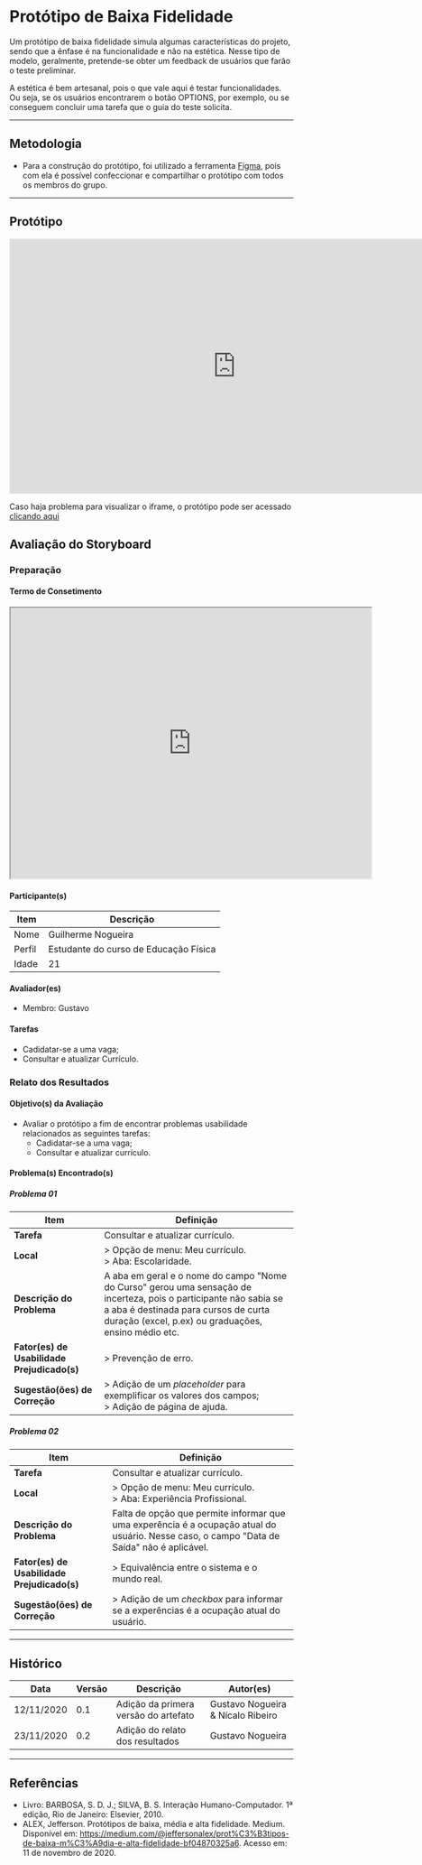 # Protótipo de Baixa Fidelidade

Um protótipo de baixa fidelidade simula algumas características do projeto, sendo que a ênfase é na funcionalidade e não na estética. Nesse tipo de modelo, geralmente, pretende-se obter um feedback de usuários que farão o teste preliminar.

A estética é bem artesanal, pois o que vale aqui é testar funcionalidades. Ou seja, se os usuários encontrarem o botão OPTIONS, por exemplo, ou se conseguem concluir uma tarefa que o guia do teste solicita.

---

## Metodologia

* Para a construção do protótipo, foi utilizado a ferramenta <a href="https://www.figma.com/" target="blank">Figma</a>, pois com ela é possível confeccionar e compartilhar o protótipo com todos os membros do grupo.

---

## Protótipo

<iframe style="border: 1px solid rgba(0, 0, 0, 0.1);" width="800" height="450" src="https://www.figma.com/embed?embed_host=share&url=https://www.figma.com/proto/3GpfFz2Ec46OQQhLY6cMVC/Prototipo-IHC?node-id=1%3A3&scaling=min-zoom" allowfullscreen></iframe>

Caso haja problema para visualizar o iframe, o protótipo pode ser acessado <a href="https://www.figma.com/proto/3GpfFz2Ec46OQQhLY6cMVC/Prototipo-IHC?kind=&node-id=1%3A3&scaling=min-zoom" target="blank">clicando aqui</a>  

## Avaliação do Storyboard

### Preparação

#### Termo de Consetimento

<p align="center">
    <iframe src="https://drive.google.com/file/d/1ei-pVNqQsAjDh91tz3gFHlaCQykWlS_C/preview" width="640" height="480"></iframe>
</p>

#### Participante(s)

| Item  | Descrição                             |
| ----- | ------------------------------------- |
| Nome  | Guilherme Nogueira                    |
| Perfil| Estudante do curso de Educação Física | 
| Idade | 21                                    |

#### Avaliador(es)

- Membro: Gustavo

#### Tarefas

- Cadidatar-se a uma vaga;
- Consultar e atualizar Currículo.

### Relato dos Resultados

#### Objetivo(s) da Avaliação

- Avaliar o protótipo a fim de encontrar problemas usabilidade relacionados as seguintes tarefas:
    - Cadidatar-se a uma vaga;
    - Consultar e atualizar currículo.

#### Problema(s) Encontrado(s)

##### Problema 01

| Item                                        | Definição                                                                                 |
| ------------------------------------------- | ----------------------------------------------------------------------------------------- |
| **Tarefa**                                  | Consultar e atualizar currículo. |
| **Local**                                   | > Opção de menu: Meu currículo. <br/> > Aba: Escolaridade. |
| **Descrição do Problema**                   | A aba em geral e o nome do campo "Nome do Curso" gerou uma sensação de incerteza, pois o participante não sabia se a aba é destinada para cursos de curta duração (excel, p.ex) ou graduações, ensino médio etc.  |
| **Fator(es) de Usabilidade Prejudicado(s)** | > Prevenção de erro. |
| **Sugestão(ões) de Correção**               | > Adição de um _placeholder_ para exemplificar os valores dos campos; <br/> > Adição de página de ajuda. |

##### Problema 02

| Item                                        | Definição                                                                                 |
| ------------------------------------------- | ----------------------------------------------------------------------------------------- |
| **Tarefa**                                  | Consultar e atualizar currículo. |
| **Local**                                   | > Opção de menu: Meu currículo. <br/> > Aba: Experiência Profissional. |
| **Descrição do Problema**                   | Falta de opção que permite informar que uma experência é a ocupação atual do usuário. Nesse caso, o campo "Data de Saída" não é aplicável.  |
| **Fator(es) de Usabilidade Prejudicado(s)** | > Equivalência entre o sistema e o mundo real. |
| **Sugestão(ões) de Correção**               | > Adição de um _checkbox_ para informar se a experências é a ocupação atual do usuário. |

---

## Histórico

| Data       | Versão | Descrição                            | Autor(es)                         |
| ---------- | ------ | ------------------------------------ | --------------------------------- |
| 12/11/2020 | 0.1    | Adição da primera versão do artefato | Gustavo Nogueira & Nícalo Ribeiro |
| 23/11/2020 | 0.2    | Adição do relato dos resultados      | Gustavo Nogueira |

---

## Referências

* Livro: BARBOSA, S. D. J.; SILVA, B. S. Interação Humano-Computador. 1ª edição, Rio de Janeiro: Elsevier, 2010.
* ALEX, Jefferson. Protótipos de baixa, média e alta fidelidade. Medium. Disponível em: <https://medium.com/@jeffersonalex/prot%C3%B3tipos-de-baixa-m%C3%A9dia-e-alta-fidelidade-bf04870325a6>. Acesso em: 11 de novembro de 2020.
